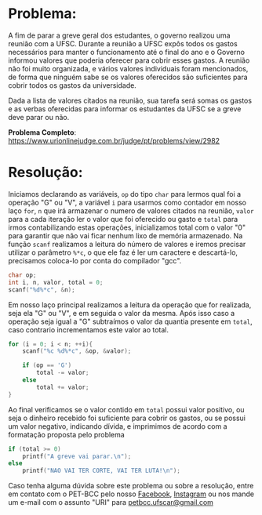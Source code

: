 # Problema:
A fim de parar a greve geral dos estudantes, o governo realizou uma reunião com a UFSC. Durante a reunião a UFSC expôs todos os gastos necessários para manter o funcionamento até o final do ano e o Governo informou valores que poderia oferecer para cobrir esses gastos. A reunião não foi muito organizada, e vários valores individuais foram mencionados, de forma que ninguém sabe se os valores oferecidos são suficientes para cobrir todos os gastos da universidade.

Dada a lista de valores citados na reunião, sua tarefa será somas os gastos e as verbas oferecidas para informar os estudantes da UFSC se a greve deve parar ou não.

**Problema Completo**: https://www.urionlinejudge.com.br/judge/pt/problems/view/2982

# Resolução:


Iniciamos declarando as variáveis, `op` do tipo `char` para lermos qual foi a operação "G" ou "V", a variável `i` para usarmos como contador em nosso laço `for`, `n` que irá armazenar o numero de valores citados na reunião, `valor` para a cada iteração ler o valor que foi oferecido ou gasto e `total` para irmos contabilizando estas operações, inicializamos total com o valor "0" para garantir que não vai ficar nenhum lixo de memória armazenado.
Na função `scanf` realizamos a leitura do número de valores e iremos precisar utilizar o parâmetro `%*c`, o que ele faz é ler um caractere e descartá-lo, precisamos coloca-lo por conta do compilador "gcc".

```c
char op;
int i, n, valor, total = 0;
scanf("%d%*c", &n);
```

Em nosso laço principal realizamos a leitura da operação que for realizada, seja ela "G" ou "V", e em seguida o valor da mesma. Após isso caso a operação seja igual a "G" subtraímos o valor da quantia presente em `total`, caso contrario incrementamos este valor ao total.
```c
for (i = 0; i < n; ++i){
    scanf("%c %d%*c", &op, &valor);

    if (op == 'G')
        total -= valor;
    else
        total += valor;
}
```

Ao final verificamos se o valor contido em `total` possui valor positivo, ou seja o dinheiro recebido foi suficiente para cobrir os gastos, ou se possui um valor negativo, indicando dívida, e imprimimos de acordo com a formatação proposta pelo problema

```c
if (total >= 0)
	printf("A greve vai parar.\n");
else
	printf("NAO VAI TER CORTE, VAI TER LUTA!\n");
```

    
Caso tenha alguma dúvida sobre este problema ou sobre a resolução, entre em contato com o PET-BCC pelo nosso
[Facebook](https://www.facebook.com/petbcc/),
[Instagram](https://www.instagram.com/petbcc.ufscar/)
ou nos mande um e-mail com o assunto "URI" para  petbcc.ufscar@gmail.com